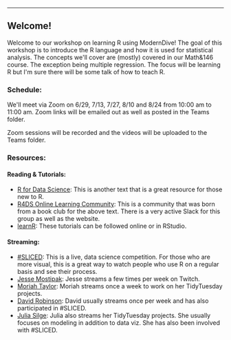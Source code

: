 
*** 
## Welcome!

Welcome to our workshop on learning R using ModernDive! The goal of this workshop is to introduce the R language and how it is used for statistical analysis. The concepts we'll cover are (mostly) covered in our Math&146 course. The exception being multiple regression. The focus will be learning R but I'm sure there will be some talk of how to teach R. 

### Schedule:
We'll meet via Zoom on 6/29, 7/13, 7/27, 8/10 and 8/24 from 10:00 am to 11:00 am. Zoom links will be emailed out as well as posted in the Teams folder. 

Zoom sessions will be recorded and the videos will be uploaded to the Teams folder. 

### Resources:

#### Reading & Tutorials:
* [R for Data Science](https://r4ds.had.co.nz): This is another text that is a great resource for those new to R. 
* [R4DS Online Learning Community](https://www.rfordatasci.com): This is a community that was born from a book club for the above text. There is a very active Slack for this group as well as the website. 
* [learnR](https://rstudio.github.io/learnr/): These tutorials can be followed online or in RStudio.

#### Streaming:

* [#SLICED](https://www.notion.so/SLICED-Show-c7bd26356e3a42279e2dfbafb0480073): This is a live, data science competition. For those who are more visual, this is a great way to watch people who use R on a regular basis and see their process. 
* [Jesse Mostipak](https://www.twitch.tv/kierisi): Jesse streams a few times per week on Twitch.
* [Moriah Taylor](https://www.twitch.tv/moriah_streamR): Moriah streams once a week to work on her TidyTuesday projects. 
* [David Robinson](https://www.youtube.com/channel/UCeiiqmVK07qhY-wvg3IZiZQ): David usually streams once per week and has also participated in \#SLICED.
* [Julia Silge](https://www.youtube.com/channel/UCTTBgWyJl2HrrhQOOc710kA): Julia also streams her TidyTuesday projects. She usually focuses on modeling in addition to data viz. She has also been involved with \#SLICED.
